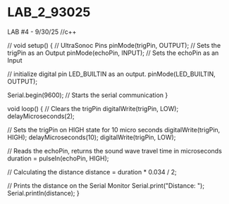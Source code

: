 # LAB_2_93025
LAB #4 - 9/30/25 
//c++

//
void setup() {
  // UltraSonoc Pins
  pinMode(trigPin, OUTPUT); // Sets the trigPin as an Output
  pinMode(echoPin, INPUT); // Sets the echoPin as an Input

  // initialize digital pin LED_BUILTIN as an output.
  pinMode(LED_BUILTIN, OUTPUT);

  Serial.begin(9600); // Starts the serial communication
}

void loop() {
  // Clears the trigPin
  digitalWrite(trigPin, LOW);
  delayMicroseconds(2);

  // Sets the trigPin on HIGH state for 10 micro seconds
  digitalWrite(trigPin, HIGH);
  delayMicroseconds(10);
  digitalWrite(trigPin, LOW);

  // Reads the echoPin, returns the sound wave travel time in microseconds
  duration = pulseIn(echoPin, HIGH);

  // Calculating the distance
  distance = duration * 0.034 / 2;
  
  // Prints the distance on the Serial Monitor
  Serial.print("Distance: ");
  Serial.println(distance);
}
